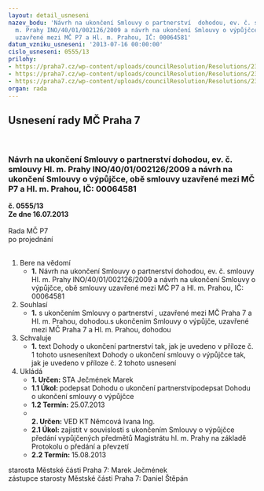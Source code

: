 ```yaml
---
layout: detail_usneseni
nazev_bodu: 'Návrh na ukončení Smlouvy o partnerství  dohodou, ev. č. smlouvy Hl.
  m. Prahy INO/40/01/002126/2009 a návrh na ukončení Smlouvy o výpůjčce, obě smlouvy
  uzavřené mezi MČ P7 a Hl. m. Prahou, IČ: 00064581'
datum_vzniku_usneseni: '2013-07-16 00:00:00'
cislo_usneseni: 0555/13
prilohy:
- https://praha7.cz/wp-content/uploads/councilResolution/Resolutions/23826/38-13-p%c5%99%c3%adloha_%c4%8d.1_-_ukon%c4%8den%c3%ad_sml._o_partnerstv%c3%ad.pdf
- https://praha7.cz/wp-content/uploads/councilResolution/Resolutions/23826/38-13-p%c5%99%c3%adloha_%c4%8d._2_-_ukon%c4%8den%c3%ad_sml._o_v%c3%bdp%c5%afj%c4%8dce.pdf
- https://praha7.cz/wp-content/uploads/councilResolution/Resolutions/23826/38-13-p%c5%99%c3%adloha_%c4%8d._3-smlouva_o_partnerstv%c3%ad_egovernment.pdf
organ: rada
---
```

<div id="ucUsn_pList" class="usn">
	<span><h2>Usnesení rady MČ Praha 7 </h2>
<br></span><div class="standBody">
<span><h3>Návrh na ukončení Smlouvy o partnerství  dohodou, ev. č. smlouvy Hl. m. Prahy INO/40/01/002126/2009 a návrh na ukončení Smlouvy o výpůjčce, obě smlouvy uzavřené mezi MČ P7 a Hl. m. Prahou, IČ: 00064581</h3></span><div class="center">
		<strong>č. 0555/13</strong><br>
	</div>
<div class="center">
		<strong>Ze dne 16.07.2013</strong><br><br>
	</div>Rada MČ P7<br> po projednání<br><br><ol>
<li>Bere na vědomí<ul><li>
<strong>1.</strong> Návrh na ukončení Smlouvy o partnerství  dohodou, ev. č. smlouvy Hl. m. Prahy INO/40/01/002126/2009 a návrh na ukončení Smlouvy o výpůjčce, obě smlouvy uzavřené mezi MČ P7 a Hl. m. Prahou, IČ: 00064581</li></ul>
</li>
<li>Souhlasí<ul><li>
<strong>1.</strong> s ukončením Smlouvy o partnerství , uzavřené mezi MČ Praha 7 a Hl. m. Prahou, dohodou.s ukončením Smlouvy o výpůjče, uzavřené mezi MČ Praha 7 a Hl. m. Prahou, dohodou    </li></ul>
</li>
<li>Schvaluje<ul><li>
<strong>1.</strong> text  Dohody o ukončení partnerství tak, jak je uvedeno v příloze č. 1 tohoto usnesenítext Dohody o ukončení smlouvy o výpůjčce tak, jak je uvedeno v příloze č. 2 tohoto usnesení    </li></ul>
</li>
<li>Ukládá<ul>
<li>
<strong>1. Určen: </strong>STA Ječmének Marek</li>
<li>
<strong>1.1 Úkol: </strong>podepsat Dohodu o ukončení partnerstvípodepsat Dohodu o ukončení smlouvy o výpůjčce</li>
<li>
<strong>1.2 Termín: </strong>25.07.2013</li>
<li>
<strong><br>2. Určen: </strong>VED KT Němcová Ivana Ing.</li>
<li>
<strong>2.1 Úkol: </strong>zajistit v souvislosti s ukončením Smlouvy o výpůjčce předání vypůjčených předmětů Magistrátu hl. m. Prahy na základě Protokolu o předání a převzetí</li>
<li>
<strong>2.2 Termín: </strong>15.08.2013</li>
</ul>
</li>
</ol>starosta Městské části Praha 7: Marek Ječmének<br>zástupce starosty Městské části Praha 7: Daniel Štěpán 
</div>
</div>